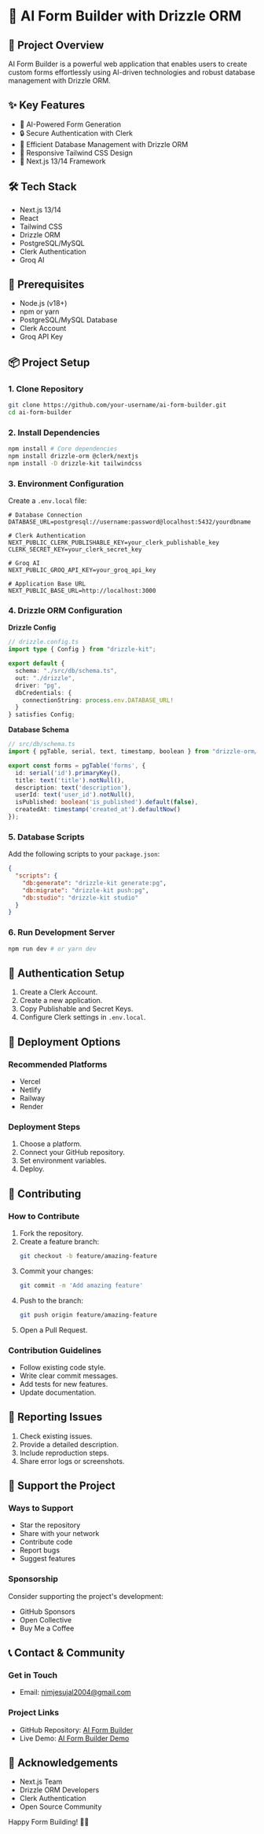 # 🚀 AI Form Builder with Drizzle ORM

## 📝 Project Overview
AI Form Builder is a powerful web application that enables users to create custom forms effortlessly using AI-driven technologies and robust database management with Drizzle ORM.

## ✨ Key Features
- 🤖 AI-Powered Form Generation
- 🔒 Secure Authentication with Clerk
- 💾 Efficient Database Management with Drizzle ORM
- 🎨 Responsive Tailwind CSS Design
- 🚀 Next.js 13/14 Framework

## 🛠 Tech Stack
- Next.js 13/14
- React
- Tailwind CSS
- Drizzle ORM
- PostgreSQL/MySQL
- Clerk Authentication
- Groq AI

## 🚦 Prerequisites
- Node.js (v18+)
- npm or yarn
- PostgreSQL/MySQL Database
- Clerk Account
- Groq API Key

## 📦 Project Setup

### 1. Clone Repository
```bash
git clone https://github.com/your-username/ai-form-builder.git
cd ai-form-builder
```

### 2. Install Dependencies
```bash
npm install # Core dependencies
npm install drizzle-orm @clerk/nextjs
npm install -D drizzle-kit tailwindcss
```

### 3. Environment Configuration
Create a `.env.local` file:
```env
# Database Connection
DATABASE_URL=postgresql://username:password@localhost:5432/yourdbname

# Clerk Authentication
NEXT_PUBLIC_CLERK_PUBLISHABLE_KEY=your_clerk_publishable_key
CLERK_SECRET_KEY=your_clerk_secret_key

# Groq AI
NEXT_PUBLIC_GROQ_API_KEY=your_groq_api_key

# Application Base URL
NEXT_PUBLIC_BASE_URL=http://localhost:3000
```

### 4. Drizzle ORM Configuration
**Drizzle Config**
```typescript
// drizzle.config.ts
import type { Config } from "drizzle-kit";

export default {
  schema: "./src/db/schema.ts",
  out: "./drizzle",
  driver: "pg",
  dbCredentials: {
    connectionString: process.env.DATABASE_URL!
  }
} satisfies Config;
```

**Database Schema**
```typescript
// src/db/schema.ts
import { pgTable, serial, text, timestamp, boolean } from "drizzle-orm/pg-core";

export const forms = pgTable('forms', {
  id: serial('id').primaryKey(),
  title: text('title').notNull(),
  description: text('description'),
  userId: text('user_id').notNull(),
  isPublished: boolean('is_published').default(false),
  createdAt: timestamp('created_at').defaultNow()
});
```

### 5. Database Scripts
Add the following scripts to your `package.json`:
```json
{
  "scripts": {
    "db:generate": "drizzle-kit generate:pg",
    "db:migrate": "drizzle-kit push:pg",
    "db:studio": "drizzle-kit studio"
  }
}
```

### 6. Run Development Server
```bash
npm run dev # or yarn dev
```

## 🔐 Authentication Setup
1. Create a Clerk Account.
2. Create a new application.
3. Copy Publishable and Secret Keys.
4. Configure Clerk settings in `.env.local`.

## 🌈 Deployment Options
### Recommended Platforms
- Vercel
- Netlify
- Railway
- Render

### Deployment Steps
1. Choose a platform.
2. Connect your GitHub repository.
3. Set environment variables.
4. Deploy.

## 🤝 Contributing
### How to Contribute
1. Fork the repository.
2. Create a feature branch:
   ```bash
   git checkout -b feature/amazing-feature
   ```
3. Commit your changes:
   ```bash
   git commit -m 'Add amazing feature'
   ```
4. Push to the branch:
   ```bash
   git push origin feature/amazing-feature
   ```
5. Open a Pull Request.

### Contribution Guidelines
- Follow existing code style.
- Write clear commit messages.
- Add tests for new features.
- Update documentation.

## 🐛 Reporting Issues
1. Check existing issues.
2. Provide a detailed description.
3. Include reproduction steps.
4. Share error logs or screenshots.

## 🌟 Support the Project
### Ways to Support
- Star the repository
- Share with your network
- Contribute code
- Report bugs
- Suggest features

### Sponsorship
Consider supporting the project's development:
- GitHub Sponsors
- Open Collective
- Buy Me a Coffee

## 📞 Contact & Community
### Get in Touch
- Email: nimjesujal2004@gmail.com

### Project Links
- GitHub Repository: [AI Form Builder](https://github.com/devsujal/ai-form-builder)
- Live Demo: [AI Form Builder Demo](https://ai-form-builder-delta-sooty.vercel.app/)

## 🙏 Acknowledgements
- Next.js Team
- Drizzle ORM Developers
- Clerk Authentication
- Open Source Community

Happy Form Building! 🚀📝

